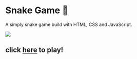 # Snake Game 🐍

A simply snake game build with HTML, CSS and JavaScript.

![](https://lh3.googleusercontent.com/6t67gcYHSUvhhFf_xltZKS4_Y-rahr-LxyddEFR100q5kwsO2s81tu9X35jaAPihkcERZwv5rxnYrF2pi-OXP_sB8f69Nj4EH4OVKOCkjyNFVTvRwdWkHPzar1SyffMJXZwBLp4A1yAKI46C9C5EQVUbn6HJNOnD9bq8SyW8OAwGV0yvnIHczT7B7o7E2awoofdmbdkm9vCh3Xk2kmCUGLdffgd-6cCb3amdyTNmK0ivenTDXQj0OiqFWs0A4sIoSa1LOeBL5elFZ56wzf-Iluf8ROj466pZD_57RKkqs2GVscvRiO-sjBhtt6hVIfQLmSO-LyO5eIx2BqVVylQ9RSo8JT8_1cGw7c8h2l8MiNSTo7q_5rL10XcGMv6wf85A7lW4-LFnjkSBY1xB9PZqX2K8ywbHFVj8Y_q_Xa25YoprkHnnBKmpYJEUcncCxAUVMnYljtMujyov26nfVYrADhb7tCM-JXN_ki2iS1j_mYgPvg2kdOovPGBvdGvcfcosNsGeQ-ytNYsItNLQ_KQsnmiiiarpj-UCCjIGAJrt8DJ2FAAmwDiFMQtgwHZZ92PrspWBJJidUwE3baVeGoXColj8pdo30q5hgfMezKB2mj5T7JGLBv5djcL4PpWotU_S22SCnchMh-rNVKVCPG4wTSjMw-cn0Xj12as2dKo4pPeueTkIuT9Yys-aUyahiR38aama8QyEk5fE_GUamRQGGH1I=w850-h613-no?authuser=0)

## click [here](https://marianahiath.github.io/snake-game/) to play!
